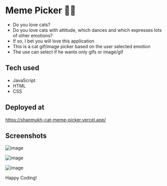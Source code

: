 # Meme Picker 🥳🚀

- Do you love cats?
- Do you love cats with attitude, which dances and which expresses lots of other emotions?
- If so, I bet you will love this application
- This is a cat gif/image picker based on the user selected emotion
- The use can select if he wants only gifs or image/gif

## Tech used

- JavaScript
- HTML
- CSS

## Deployed at

https://shanmukh-cat-meme-picker.vercel.app/

## Screenshots

![image](https://github.com/Shanmukh459/Cat-meme-picker/assets/52078988/b950cfd6-65c0-4181-ae10-0af1e20113e5)

![image](https://github.com/Shanmukh459/Cat-meme-picker/assets/52078988/2b55d2a1-1607-4c9e-9214-68f84d3248eb)

![image](https://github.com/Shanmukh459/Cat-meme-picker/assets/52078988/50ea859e-a2bc-4b6f-8a25-3a1d5e668a4c)



Happy Coding!
